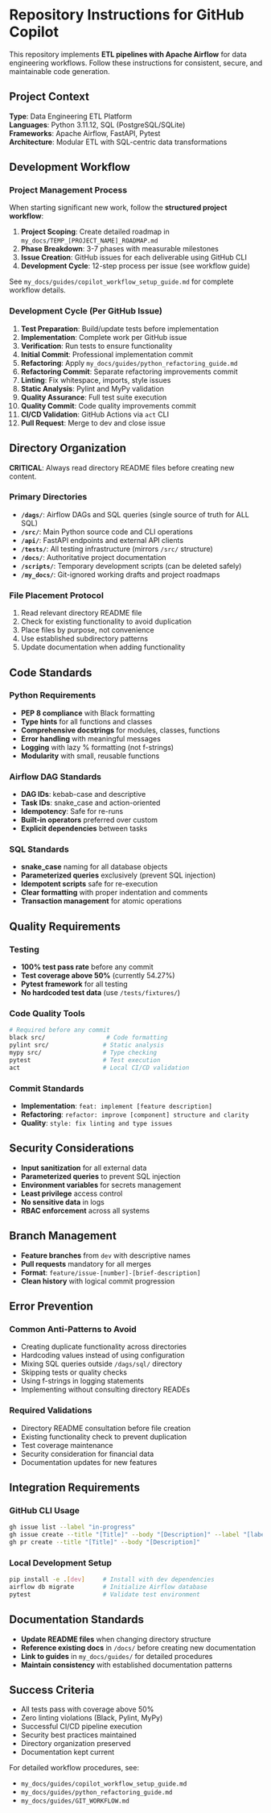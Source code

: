# Repository Instructions for GitHub Copilot

This repository implements **ETL pipelines with Apache Airflow** for data engineering workflows. Follow these instructions for consistent, secure, and maintainable code generation.

## Project Context

**Type**: Data Engineering ETL Platform  
**Languages**: Python 3.11.12, SQL (PostgreSQL/SQLite)  
**Frameworks**: Apache Airflow, FastAPI, Pytest  
**Architecture**: Modular ETL with SQL-centric data transformations

## Development Workflow

### Project Management Process

When starting significant new work, follow the **structured project workflow**:

1. **Project Scoping**: Create detailed roadmap in `my_docs/TEMP_[PROJECT_NAME]_ROADMAP.md`
2. **Phase Breakdown**: 3-7 phases with measurable milestones
3. **Issue Creation**: GitHub issues for each deliverable using GitHub CLI
4. **Development Cycle**: 12-step process per issue (see workflow guide)

See `my_docs/guides/copilot_workflow_setup_guide.md` for complete workflow details.

### Development Cycle (Per GitHub Issue)

1. **Test Preparation**: Build/update tests before implementation
2. **Implementation**: Complete work per GitHub issue
3. **Verification**: Run tests to ensure functionality
4. **Initial Commit**: Professional implementation commit
5. **Refactoring**: Apply `my_docs/guides/python_refactoring_guide.md`
6. **Refactoring Commit**: Separate refactoring improvements commit
7. **Linting**: Fix whitespace, imports, style issues
8. **Static Analysis**: Pylint and MyPy validation
9. **Quality Assurance**: Full test suite execution
10. **Quality Commit**: Code quality improvements commit
11. **CI/CD Validation**: GitHub Actions via `act` CLI
12. **Pull Request**: Merge to dev and close issue

## Directory Organization

**CRITICAL**: Always read directory README files before creating new content.

### Primary Directories

- **`/dags/`**: Airflow DAGs and SQL queries (single source of truth for ALL SQL)
- **`/src/`**: Main Python source code and CLI operations
- **`/api/`**: FastAPI endpoints and external API clients
- **`/tests/`**: All testing infrastructure (mirrors `/src/` structure)
- **`/docs/`**: Authoritative project documentation
- **`/scripts/`**: Temporary development scripts (can be deleted safely)
- **`/my_docs/`**: Git-ignored working drafts and project roadmaps

### File Placement Protocol

1. Read relevant directory README file
2. Check for existing functionality to avoid duplication
3. Place files by purpose, not convenience
4. Use established subdirectory patterns
5. Update documentation when adding functionality

## Code Standards

### Python Requirements

- **PEP 8 compliance** with Black formatting
- **Type hints** for all functions and classes
- **Comprehensive docstrings** for modules, classes, functions
- **Error handling** with meaningful messages
- **Logging** with lazy % formatting (not f-strings)
- **Modularity** with small, reusable functions

### Airflow DAG Standards

- **DAG IDs**: kebab-case and descriptive
- **Task IDs**: snake_case and action-oriented
- **Idempotency**: Safe for re-runs
- **Built-in operators** preferred over custom
- **Explicit dependencies** between tasks

### SQL Standards

- **snake_case** naming for all database objects
- **Parameterized queries** exclusively (prevent SQL injection)
- **Idempotent scripts** safe for re-execution
- **Clear formatting** with proper indentation and comments
- **Transaction management** for atomic operations

## Quality Requirements

### Testing

- **100% test pass rate** before any commit
- **Test coverage above 50%** (currently 54.27%)
- **Pytest framework** for all testing
- **No hardcoded test data** (use `/tests/fixtures/`)

### Code Quality Tools

```bash
# Required before any commit
black src/                 # Code formatting
pylint src/               # Static analysis
mypy src/                 # Type checking
pytest                    # Test execution
act                       # Local CI/CD validation
```

### Commit Standards

- **Implementation**: `feat: implement [feature description]`
- **Refactoring**: `refactor: improve [component] structure and clarity`
- **Quality**: `style: fix linting and type issues`

## Security Considerations

- **Input sanitization** for all external data
- **Parameterized queries** to prevent SQL injection
- **Environment variables** for secrets management
- **Least privilege** access control
- **No sensitive data** in logs
- **RBAC enforcement** across all systems

## Branch Management

- **Feature branches** from `dev` with descriptive names
- **Pull requests** mandatory for all merges
- **Format**: `feature/issue-[number]-[brief-description]`
- **Clean history** with logical commit progression

## Error Prevention

### Common Anti-Patterns to Avoid

- Creating duplicate functionality across directories
- Hardcoding values instead of using configuration
- Mixing SQL queries outside `/dags/sql/` directory
- Skipping tests or quality checks
- Using f-strings in logging statements
- Implementing without consulting directory READEs

### Required Validations

- Directory README consultation before file creation
- Existing functionality check to prevent duplication
- Test coverage maintenance
- Security consideration for financial data
- Documentation updates for new features

## Integration Requirements

### GitHub CLI Usage

```bash
gh issue list --label "in-progress"
gh issue create --title "[Title]" --body "[Description]" --label "[labels]"
gh pr create --title "[Title]" --body "[Description]"
```

### Local Development Setup

```bash
pip install -e .[dev]     # Install with dev dependencies
airflow db migrate        # Initialize Airflow database
pytest                    # Validate test environment
```

## Documentation Standards

- **Update README files** when changing directory structure
- **Reference existing docs** in `/docs/` before creating new documentation
- **Link to guides** in `my_docs/guides/` for detailed procedures
- **Maintain consistency** with established documentation patterns

## Success Criteria

- All tests pass with coverage above 50%
- Zero linting violations (Black, Pylint, MyPy)
- Successful CI/CD pipeline execution
- Security best practices maintained
- Directory organization preserved
- Documentation kept current

For detailed workflow procedures, see:
- `my_docs/guides/copilot_workflow_setup_guide.md`
- `my_docs/guides/python_refactoring_guide.md`
- `my_docs/guides/GIT_WORKFLOW.md`
